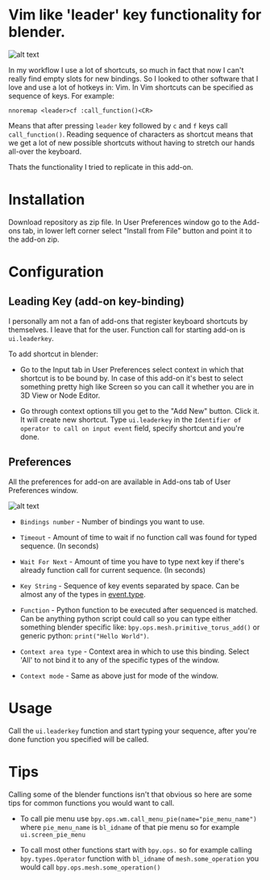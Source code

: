 # Vim like 'leader' key functionality for blender.

![alt text](http://i.imgur.com/eppBtCH.gif "Example")

In my workflow I use a lot of shortcuts, so much in fact that now I can't really find empty slots for new bindings. So I looked to other software that I love and use a lot of hotkeys in: Vim. In Vim shortcuts can be specified as sequence of keys. For example: 
```vim 
nnoremap <leader>cf :call_function()<CR>
```
Means that after pressing `leader` key followed by `c` and `f` keys call `call_function()`. Reading sequence of characters as shortcut means that we get a lot of new possible shortcuts without having to stretch our hands all-over the keyboard. 

Thats the functionality I tried to replicate in this add-on.

# Installation

Download repository as zip file.
In User Preferences window go to the Add-ons tab, in lower left corner select "Install from File" button and point it to the add-on zip.

# Configuration

## Leading Key (add-on key-binding)

I personally am not a fan of add-ons that register keyboard shortcuts by themselves. I leave that for the user. Function call for starting add-on is `ui.leaderkey`.

To add shortcut in blender:

* Go to the Input tab in User Preferences select context in which that shortcut is to be bound by. In case of this add-on it's best to select something pretty high like Screen so you can call it whether you are in 3D View or Node Editor.

* Go through context options till you get to the "Add New" button. Click it. It will create new shortcut. Type `ui.leaderkey` in the `Identifier of operator to call on input event` field, specify shortcut and you're done.

## Preferences

All the preferences for add-on are available in Add-ons tab of User Preferences window.

![alt text](http://i.imgur.com/AVDuwCN.jpg "Add-on Preferences")

* `Bindings number` - Number of bindings you want to use.

* `Timeout` - Amount of time to wait if no function call was found for typed sequence. (In seconds)

* `Wait For Next` - Amount of time you have to type next key if there's already function call for current sequence. (In seconds)

* `Key String` - Sequence of key events separated by space. Can be almost any of the types in [event.type](https://www.blender.org/api/blender_python_api_2_77_0/bpy.types.Event.html?highlight=event.type#bpy.types.Event.type).

* `Function` - Python function to be executed after sequenced is matched. Can be anything python script could call so you can type either something blender specific like: `bpy.ops.mesh.primitive_torus_add()` or generic python: `print("Hello World")`.

* `Context area type` - Context area in which to use this binding. Select 'All' to not bind it to any of the specific types of the window.

* `Context mode` - Same as above just for mode of the window.

# Usage

Call the `ui.leaderkey` function and start typing your sequence, after you're done function you specified will be called.

# Tips

Calling some of the blender functions isn't that obvious so here are some tips for common functions you would want to call.

* To call pie menu use `bpy.ops.wm.call_menu_pie(name="pie_menu_name")` where `pie_menu_name` is `bl_idname` of that pie menu so for example `ui.screen_pie_menu`

* To call most other functions start with `bpy.ops.` so for example calling `bpy.types.Operator` function with `bl_idname` of `mesh.some_operation` you would call `bpy.ops.mesh.some_operation()`
